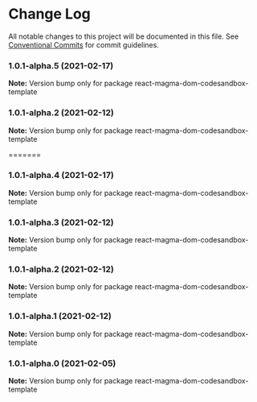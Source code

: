 # Change Log

All notable changes to this project will be documented in this file.
See [Conventional Commits](https://conventionalcommits.org) for commit guidelines.

### 1.0.1-alpha.5 (2021-02-17)

**Note:** Version bump only for package react-magma-dom-codesandbox-template

### 1.0.1-alpha.2 (2021-02-12)

**Note:** Version bump only for package react-magma-dom-codesandbox-template

=======

### 1.0.1-alpha.4 (2021-02-17)

**Note:** Version bump only for package react-magma-dom-codesandbox-template

### 1.0.1-alpha.3 (2021-02-12)

**Note:** Version bump only for package react-magma-dom-codesandbox-template

### 1.0.1-alpha.2 (2021-02-12)

**Note:** Version bump only for package react-magma-dom-codesandbox-template

### 1.0.1-alpha.1 (2021-02-12)

**Note:** Version bump only for package react-magma-dom-codesandbox-template

### 1.0.1-alpha.0 (2021-02-05)

**Note:** Version bump only for package react-magma-dom-codesandbox-template
